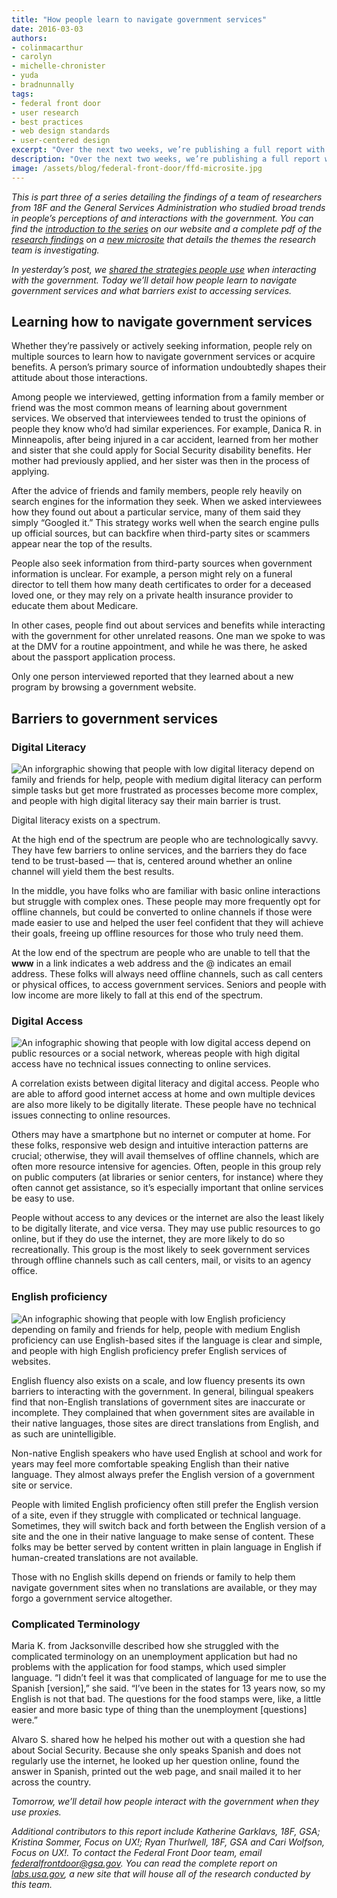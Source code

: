 ```yaml
---
title: "How people learn to navigate government services"
date: 2016-03-03
authors:
- colinmacarthur
- carolyn
- michelle-chronister
- yuda
- bradnunnally
tags:
- federal front door
- user research
- best practices
- web design standards
- user-centered design
excerpt: "Over the next two weeks, we’re publishing a full report with findings from our research to better understand the public's overall experience interacting with the federal government and their attitudes about sharing information with government agencies. In today’s installment, we detail how people learn to navigate government services and what barriers exist to accessing services."
description: "Over the next two weeks, we’re publishing a full report with findings from our research to better understand the public's overall experience interacting with the federal government and their attitudes about sharing information with government agencies. In today’s installment, we detail how people learn to navigate government services and what barriers exist to accessing services."
image: /assets/blog/federal-front-door/ffd-microsite.jpg
---
```



_This is part three of a series detailing the findings of a team of researchers from 18F and the General Services Administration who studied broad trends in people’s perceptions of and interactions with the government. You can find the [introduction to the series](https://18f.gsa.gov/2016/03/01/what-we-learned-after-interviewing-people-about-their-interactions-with-the-federal-government/) on our website and a complete pdf of the [research findings](https://labs.usa.gov/#research-report) on a [new microsite](https://labs.usa.gov/) that details the themes the research team is investigating._

_In yesterday’s post, we [shared the strategies people use](https://18f.gsa.gov/2016/03/02/strategies-people-use-when-interacting-with-the-federal-government/) when interacting with the government. Today we’ll detail how people learn to navigate government services and what barriers exist to accessing services._

## Learning how to navigate government services

Whether they’re passively or actively seeking information, people rely on multiple sources to learn how to navigate government services or acquire benefits. A person’s primary source of information undoubtedly shapes their attitude about those interactions. 

Among people we interviewed, getting information from a family member or friend was the most common means of learning about government services. We observed that interviewees tended to trust the opinions of people they know who’d had similar experiences. For example, Danica R. in Minneapolis, after being injured in a car accident, learned from her mother and sister that she could apply for Social Security disability benefits. Her mother had previously applied, and her sister was then in the process of applying.

After the advice of friends and family members, people rely heavily on search engines for the information they seek. When we asked interviewees how they found out about a particular service, many of them said they simply “Googled it.” This strategy works well when the search engine pulls up official sources, but can backfire when third-party sites or scammers appear near the top of the results. 

People also seek information from third-party sources  when government information is unclear. For example, a person might rely on a funeral director to tell them how many death certificates to order for a deceased loved one, or they may rely on a private health insurance provider to educate them about Medicare.

In other cases, people find out about services and benefits while interacting with the government for other unrelated reasons. One man we spoke to was at the DMV for a routine appointment, and while he was there, he asked about the passport application process. 

Only one person interviewed reported that they learned about a new program by browsing a government website. 

## Barriers to government services

### Digital Literacy

![An inforgraphic showing that people with low digital literacy depend on family and friends for help, people with medium digital literacy can perform simple tasks but get more frustrated as processes become more complex, and people with high digital literacy say their main barrier is trust.]({{site.baseurl}}/assets/blog/federal-front-door/image06.jpg)

Digital literacy exists on a spectrum. 

At the high end of the spectrum are people who are technologically savvy. They have few barriers to online services, and the barriers they do face tend to be trust-based — that is, centered around whether an online channel will yield them the best results. 

In the middle, you have folks who are familiar with basic online interactions but struggle with complex ones. These people may more frequently opt for offline channels, but could be converted to online channels if those were made easier to use and helped the user feel confident that they will achieve their goals, freeing up offline resources for those who truly need them. 

At the low end of the spectrum are people who are unable to tell that the **www** in a link indicates a web address and the @ indicates an email address. These folks will always need offline channels, such as call centers or physical offices, to access government services. Seniors and people with low income are more likely to fall at this end of the spectrum.

### Digital Access 

![An infographic showing that people with low digital access depend on public resources or a social network, whereas people with high digital access have no technical issues connecting to online services.]({{site.baseurl}}/assets/blog/federal-front-door/image04.jpg)

A correlation exists between digital literacy and digital access. People who are able to afford good internet access at home and own multiple devices are also more likely to be digitally literate. These people have no technical issues connecting to online resources. 

Others may have a smartphone but no internet or computer at home. For these folks, responsive web design and intuitive interaction patterns are crucial; otherwise, they will avail themselves of offline channels, which are often more resource intensive for agencies. Often, people in this group rely on public computers (at libraries or senior centers, for instance) where they often cannot get assistance, so it’s especially important that online services be easy to use.

People without access to any devices or the internet are also the least likely to be digitally literate, and vice versa. They may use public resources to go online, but if they do use the internet, they are more likely to do so recreationally. This group is the most likely to seek government services through offline channels such as call centers, mail, or visits to an agency office.

### English proficiency

![An infographic showing that people with low English proficiency depending on family and friends for help, people with medium English proficiency can use English-based sites if the language is clear and simple, and people with high English proficiency prefer English services of websites.]({{site.baseurl}}/assets/blog/federal-front-door/image05.jpg)

English fluency also exists on a scale, and low fluency presents its own barriers to interacting with the government. In general, bilingual speakers find that non-English translations of government sites are inaccurate or incomplete. They complained that when government sites are available in their native languages, those sites are direct translations from English, and as such are unintelligible. 

Non-native English speakers who have used English at school and work for years may feel more comfortable speaking English than their native language. They almost always prefer the English version of a government site or service. 

People with limited English proficiency often still prefer the English version of a site, even if they struggle with complicated or technical language. Sometimes, they will switch back and forth between the English version of a site and the one in their native language to make sense of  content. These folks may be better served by content written in plain language in English if human-created translations are not available.  

Those with no English skills depend on friends or family to help them navigate government sites when no translations are available, or they may forgo a government service altogether.

### Complicated Terminology

Maria K. from Jacksonville described how she struggled with the complicated terminology on an unemployment application but had no problems with the application for food stamps, which used simpler language.  “I didn’t feel it was that complicated of language for me to use the Spanish [version],” she said. “I’ve been in the states for 13 years now, so my English is not that bad. The questions for the food stamps were, like, a little easier and more basic type of thing than the unemployment [questions] were.”

Alvaro S. shared how he helped his mother out with a question she had about Social Security. Because she only speaks Spanish and does not regularly use the internet, he looked up her question online, found the answer in Spanish, printed out the web page, and snail mailed it to her across the country. 


_Tomorrow, we’ll detail how people interact with the government when they use proxies._


_Additional contributors to this report include Katherine Garklavs, 18F, GSA; Kristina Sommer, Focus on UX!; Ryan Thurlwell, 18F, GSA 
and Cari Wolfson, Focus on UX!. To contact the Federal Front Door team, email [federalfrontdoor@gsa.gov](mailto:federalfrontdoor@gsa.gov). You can read the complete report on [labs.usa.gov](https://labs.usa.gov), a new site that will house all of the research conducted by this team._


